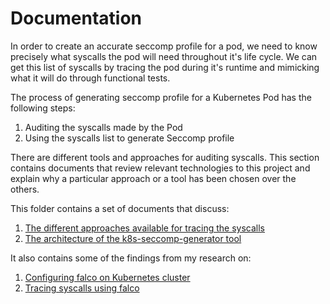 # Documentation

In order to create an accurate seccomp profile for a pod, we need to know precisely what syscalls the pod will need throughout it's life cycle. We can get this list of syscalls by tracing the pod during it's runtime and mimicking what it will do through functional tests.  

The process of generating seccomp profile for a Kubernetes Pod has the following steps:
1. Auditing the syscalls made by the Pod
2. Using the syscalls list to generate Seccomp profile

There are different tools and approaches for auditing syscalls. 
This section contains documents that review relevant technologies to this project and explain why a particular approach or a tool has been chosen over the others.

This folder contains a set of documents that discuss:
1. [The different approaches available for tracing the syscalls](https://github.com/kubevirt/k8s-seccomp-generator/blob/main/docs/different-approaches-for-auditing-syscalls.md)
2. [The architecture of the k8s-seccomp-generator tool](https://github.com/kubevirt/k8s-seccomp-generator/blob/main/docs/Architecture.md)

It also contains some of the findings from my research on:
1. [Configuring falco on Kubernetes cluster](https://github.com/kubevirt/k8s-seccomp-generator/blob/main/docs/configuring-falco-on-cluster.md)
2. [Tracing syscalls using falco](https://github.com/kubevirt/k8s-seccomp-generator/blob/main/docs/tracing-syscalls-using-falco.md)
